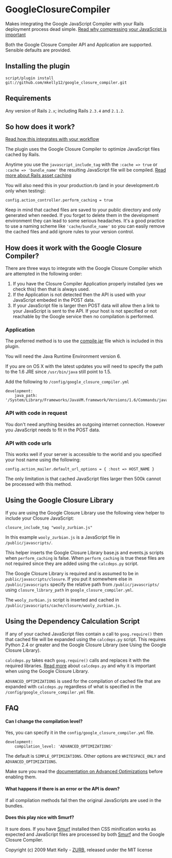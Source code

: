 # GoogleClosureCompiler

Makes integrating the Google JavaScript Compiler with your Rails deployment process dead simple. [Read why compressing your JavaScript is important](http://www.zurb.com/article/311/shrink-your-javascript-with-the-google-compiler-rails-plugin)

Both the Google Closure Compiler API and Application are supported. Sensible defaults are provided.

## Installing the plugin

	script/plugin install git://github.com/mkelly12/google_closure_compiler.git
	
## Requirements

Any version of Rails `2.x`; including Rails `2.3.4` and `2.1.2`.

## So how does it work?

[Read how this integrates with your workflow](http://www.zurb.com/article/311/shrink-your-javascript-with-the-google-compiler-rails-plugin)

The plugin uses the Google Closure Compiler to optimize JavaScript files cached by Rails.

Anytime you use the `javascript_include_tag` with the `:cache => true` or `:cache => 'bundle_name'` the resulting JavaScript file will be compiled. [Read more about Rails asset caching](http://api.rubyonrails.org/classes/ActionView/Helpers/AssetTagHelper.html#M001713)

You will also need this in your production.rb (and in your development.rb only when testing):

	config.action_controller.perform_caching = true

Keep in mind that cached files are saved to your public directory and only generated when needed. If you forget to delete them in the development environment they can lead to some serious headaches. It's a good practice to use a naming scheme like `'cache/bundle_name'` so you can easily remove the cached files and add ignore rules to your version control.

## How does it work with the Google Closure Compiler?

There are three ways to integrate with the Google Closure Compiler which are attempted in the following order: 

1. If you have the Closure Compiler Application properly installed (yes we check this) then that is always used. 
2. If the Application is not detected then the API is used with your JavaScript embeded in the POST data. 
3. If your JavaScript file is larger then POST data will allow then a link to your JavaScript is sent to the API. If your host is not specified or not reachable by the Google service then no compilation is performed.

### Application

The preferred method is to use the [compile.jar](http://closure-compiler.googlecode.com/files/compiler-latest.zip) file which is included in this plugin.

You will need the Java Runtime Environment version 6.

If you are on OS X with the latest updates you will need to specify the path to the 1.6 JRE since `/usr/bin/java` still point to 1.5.

Add the following to `/config/google_closure_compiler.yml`

	development:
		java_path: '/System/Library/Frameworks/JavaVM.framework/Versions/1.6/Commands/java'

### API with code in request

You don't need anything besides an outgoing internet connection. However you JavaScript needs to fit in the POST data.

### API with code urls

This works well if your server is accessible to the world and you specified your host name using the following:

	config.action_mailer.default_url_options = { :host => HOST_NAME }
	
The only limitation is that cached JavaScript files larger then 500k cannot be processed with this method.

## Using the Google Closure Library

If you are using the Google Closure Library use the following view helper to include your Closure JavaScript:

	closure_include_tag "wooly_zurbian.js"
	
In this example `wooly_zurbian.js` is a JavaScript file in `/public/javascripts/`.

This helper inserts the Google Closure Library base.js and events.js scripts when `perform_caching` is false. When `perform_caching` is true these files are not required since they are added using the `calcdeps.py` script.

The Google Closure Library is required and is assumed to be in `public/javascripts/closure`. If you put it somewhere else in `/public/javascripts` specify the relative path from `/public/javascripts/` using `closure_library_path` in `google_closure_compiler.yml`. 

The `wooly_zurbian.js` script is inserted and cached in `/public/javascripts/cache/closure/wooly_zurbian.js`.

## Using the Dependency Calculation Script

If any of your cached JavaScript files contain a call to `goog.require()` then that cached file will be expanded using the `calcdeps.py` script. This requires Python 2.4 or greater and the Google Closure Library (see Using the Google Closure Library).

`calcdeps.py` takes each `goog.require()` calls and replaces it with the required libraries. [Read more](http://code.google.com/closure/library/docs/calcdeps.html) about `calcdeps.py` and why it is important when using the Google Closure Library.

`ADVANCED_OPTIMIZATIONS` is used for the compilation of cached file that are expanded with `calcdeps.py` regardless of what is specified in the `/config/google_closure_compiler.yml` file.

## FAQ

#### Can I change the compilation level?
Yes, you can specify it in the `config/google_closure_compiler.yml` file.

	development:
		compilation_level: 'ADVANCED_OPTIMIZATIONS'
	
The default is `SIMPLE_OPTIMIZATIONS`. Other options are `WHITESPACE_ONLY` and `ADVANCED_OPTIMIZATIONS`.

Make sure you read the [documentation on Advanced Optimizations](http://code.google.com/closure/compiler/docs/api-tutorial3.html) before enabling them.

#### What happens if there is an error or the API is down?
If all compilation methods fail then the original JavaScripts are used in the bundles.

#### Does this play nice with Smurf?
It sure does. If you have [Smurf](http://gusg.us/code/ruby/smurf-rails-autominifying-js-css-plugin.html) installed then CSS minification works as expected and JavaScript files are processed by both [Smurf](http://gusg.us/code/ruby/smurf-rails-autominifying-js-css-plugin.html) and the Google Closure Compiler.

Copyright (c) 2009 Matt Kelly - [ZURB](http://www.zurb.com), released under the MIT license
